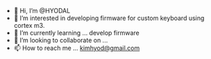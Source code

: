 - 👋 Hi, I’m @HYODAL
- 👀 I’m interested in developing firmware for custom keyboard using cortex m3.
- 🌱 I’m currently learning ... develop firmware
- 💞️ I’m looking to collaborate on ...
- 📫 How to reach me ... kimhyod@gmail.com

<!---
HYODAL/HYODAL is a ✨ special ✨ repository because its `README.md` (this file) appears on your GitHub profile.
You can click the Preview link to take a look at your changes.
--->
